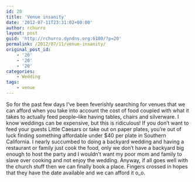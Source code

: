 ```yaml
---
id: 20
title: 'Venue insanity'
date: '2012-07-11T23:31:02+00:00'
author: rchurro
layout: post
guid: 'http://rchurro.dyndns.org:6180/?p=20'
permalink: /2012/07/11/venue-insanity/
original_post_id:
    - '20'
    - '20'
    - '20'
categories:
    - Wedding
tags:
    - venue
---
```


So for the past few days I’ve been feverishly searching for venues that we can afford when you take into account the cost of food coupled with what it takes to actually feed people–like having tables, chairs and silverware. I know weddings can be expensive, but this is ridiculous! If you don’t want to feed your guests Little Caesars or take out on paper plates, you’re out of luck finding something affordable under $40 per plate in Southern California. I nearly succumbed to doing a backyard wedding and having a restaurant or family just cook the food, only we don’t have a backyard big enough to host the party and I wouldn’t want my poor mom and family to slave over cooking and not enjoy the wedding. Anyway, if all goes well with the church stuff then we can finally book a place. Fingers crossed in hopes that they have the date available and we can afford it o\_o.